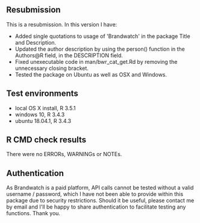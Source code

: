 ## Resubmission
This is a resubmission. In this version I have:

* Added single quotations to usage of 'Brandwatch' in the package Title and Description.
* Updated the author description by using the person() function in the Authors@R field, in the DESCRIPTION field.
* Fixed unexecutable code in man/bwr_cat_get.Rd by removing the unnecessary closing bracket.
* Tested the package on Ubuntu as well as OSX and Windows.

## Test environments
* local OS X install, R 3.5.1
* windows 10, R 3.4.3
* ubuntu 18.04.1, R 3.4.3

## R CMD check results
There were no ERRORs, WARNINGs or NOTEs.

## Authentication
As Brandwatch is a paid platform, API calls cannot be tested without a valid username / password, which I have not been able to provide within this package due to security restrictions.
Should it be useful, please contact me by email and I'll be happy to share authentication to facilitate testing any functions. Thank you.
